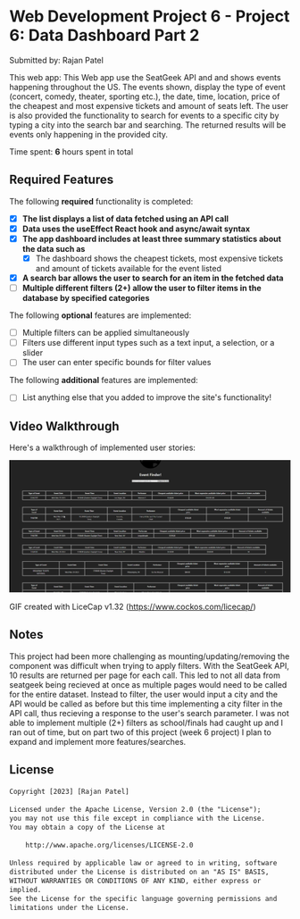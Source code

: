 # Web Development Project 6 - Project 6: Data Dashboard Part 2

Submitted by: Rajan Patel

This web app: This Web app use the SeatGeek API and and shows events happening throughout the US. The events shown, display the type of event (concert, comedy, theater, sporting etc.), the date, time, location, price of the cheapest and most expensive tickets and amount of seats left. The user is also provided the functionality to search for events to a specific city by typing a city into the search bar and searching. The returned results will be events only happening in the provided city.

Time spent: **6** hours spent in total

## Required Features

The following **required** functionality is completed:

- [x] **The list displays a list of data fetched using an API call**
- [x] **Data uses the useEffect React hook and async/await syntax**
- [x] **The app dashboard includes at least three summary statistics about the data such as**
  - [x] The dashboard shows the cheapest tickets, most expensive tickets and amount of tickets available for the event listed
- [x] **A search bar allows the user to search for an item in the fetched data**
- [ ] **Multiple different filters (2+) allow the user to filter items in the database by specified categories**

The following **optional** features are implemented:

- [ ] Multiple filters can be applied simultaneously
- [ ] Filters use different input types such as a text input, a selection, or a slider
- [ ] The user can enter specific bounds for filter values

The following **additional** features are implemented:

* [ ] List anything else that you added to improve the site's functionality!

## Video Walkthrough

Here's a walkthrough of implemented user stories:

<img src='./WEB102 Project5.gif' title='Video Walkthrough' width='' alt='Video Walkthrough' />

GIF created with LiceCap v1.32 (https://www.cockos.com/licecap/)

## Notes

This project had been more challenging as mounting/updating/removing the component was difficult when trying to apply filters. With the SeatGeek API, 10 results are returned per page for each call. This led to not all data from seatgeek being recieved at once as multiple pages would need to be called for the entire dataset. Instead to filter, the user would input a city and the API would be called as before but this time implementing a city filter in the API call, thus recieving a response to the user's search parameter. I was not able to implement multiple (2+) filters as school/finals had caught up and I ran out of time, but on part two of this project (week 6 project) I plan to expand and implement more features/searches.

## License

    Copyright [2023] [Rajan Patel]

    Licensed under the Apache License, Version 2.0 (the "License");
    you may not use this file except in compliance with the License.
    You may obtain a copy of the License at

        http://www.apache.org/licenses/LICENSE-2.0

    Unless required by applicable law or agreed to in writing, software
    distributed under the License is distributed on an "AS IS" BASIS,
    WITHOUT WARRANTIES OR CONDITIONS OF ANY KIND, either express or implied.
    See the License for the specific language governing permissions and
    limitations under the License.
